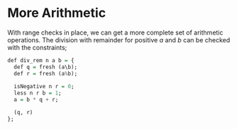 # More Arithmetic

With range checks in place, we can get a more complete set of arithmetic operations. The division with remainder for positive $a$ and $b$ can be checked with the constraints;

```haskell
def div_rem n a b = {
  def q = fresh (a\b);
  def r = fresh (a%b);
  
  isNegative n r = 0;
  less n r b = 1;
  a = b * q + r;

  (q, r)
};
```
